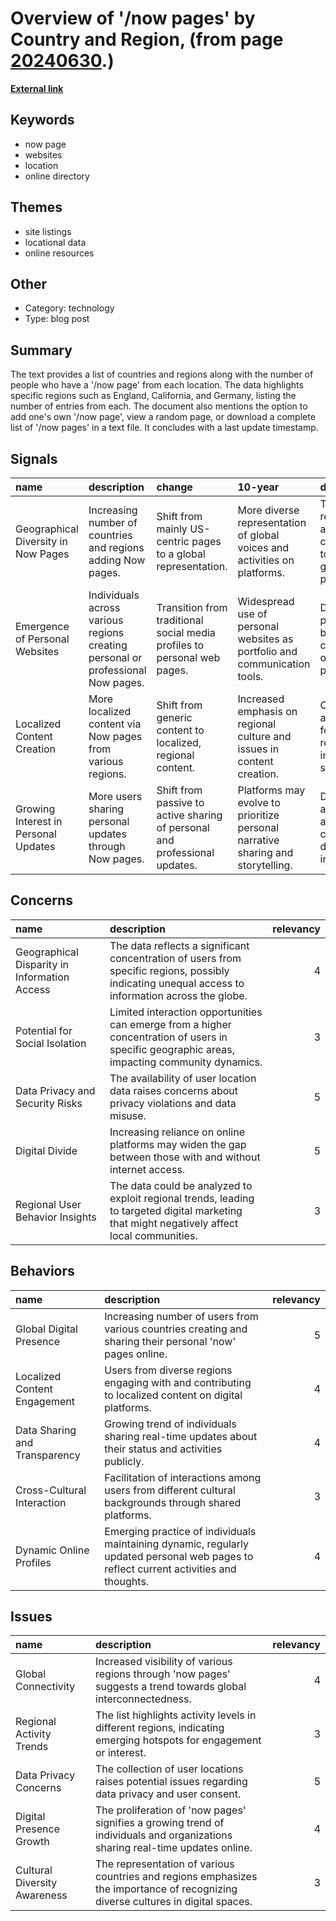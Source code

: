 # __Overview of '/now pages' by Country and Region__, (from page [20240630](https://kghosh.substack.com/p/20240630).)

__[External link](https://nownownow.com/)__



## Keywords

* now page
* websites
* location
* online directory

## Themes

* site listings
* locational data
* online resources

## Other

* Category: technology
* Type: blog post

## Summary

The text provides a list of countries and regions along with the number of people who have a '/now page' from each location. The data highlights specific regions such as England, California, and Germany, listing the number of entries from each. The document also mentions the option to add one's own '/now page', view a random page, or download a complete list of '/now pages' in a text file. It concludes with a last update timestamp.

## Signals

| name                                 | description                                                                     | change                                                                     | 10-year                                                                         | driving-force                                                                          |   relevancy |
|:-------------------------------------|:--------------------------------------------------------------------------------|:---------------------------------------------------------------------------|:--------------------------------------------------------------------------------|:---------------------------------------------------------------------------------------|------------:|
| Geographical Diversity in Now Pages  | Increasing number of countries and regions adding Now pages.                    | Shift from mainly US-centric pages to a global representation.             | More diverse representation of global voices and activities on platforms.       | The rise of remote work and digital communication tools enabling global participation. |           4 |
| Emergence of Personal Websites       | Individuals across various regions creating personal or professional Now pages. | Transition from traditional social media profiles to personal web pages.   | Widespread use of personal websites as portfolio and communication tools.       | Desire for personal branding and control over online presence.                         |           5 |
| Localized Content Creation           | More localized content via Now pages from various regions.                      | Shift from generic content to localized, regional content.                 | Increased emphasis on regional culture and issues in content creation.          | Cultural pride and the need for representation in digital spaces.                      |           4 |
| Growing Interest in Personal Updates | More users sharing personal updates through Now pages.                          | Shift from passive to active sharing of personal and professional updates. | Platforms may evolve to prioritize personal narrative sharing and storytelling. | Desire for authenticity and connection in digital interactions.                        |           4 |

## Concerns

| name                                         | description                                                                                                                                       |   relevancy |
|:---------------------------------------------|:--------------------------------------------------------------------------------------------------------------------------------------------------|------------:|
| Geographical Disparity in Information Access | The data reflects a significant concentration of users from specific regions, possibly indicating unequal access to information across the globe. |           4 |
| Potential for Social Isolation               | Limited interaction opportunities can emerge from a higher concentration of users in specific geographic areas, impacting community dynamics.     |           3 |
| Data Privacy and Security Risks              | The availability of user location data raises concerns about privacy violations and data misuse.                                                  |           5 |
| Digital Divide                               | Increasing reliance on online platforms may widen the gap between those with and without internet access.                                         |           5 |
| Regional User Behavior Insights              | The data could be analyzed to exploit regional trends, leading to targeted digital marketing that might negatively affect local communities.      |           3 |

## Behaviors

| name                          | description                                                                                                                            |   relevancy |
|:------------------------------|:---------------------------------------------------------------------------------------------------------------------------------------|------------:|
| Global Digital Presence       | Increasing number of users from various countries creating and sharing their personal 'now' pages online.                              |           5 |
| Localized Content Engagement  | Users from diverse regions engaging with and contributing to localized content on digital platforms.                                   |           4 |
| Data Sharing and Transparency | Growing trend of individuals sharing real-time updates about their status and activities publicly.                                     |           4 |
| Cross-Cultural Interaction    | Facilitation of interactions among users from different cultural backgrounds through shared platforms.                                 |           3 |
| Dynamic Online Profiles       | Emerging practice of individuals maintaining dynamic, regularly updated personal web pages to reflect current activities and thoughts. |           4 |

## Issues

| name                         | description                                                                                                                      |   relevancy |
|:-----------------------------|:---------------------------------------------------------------------------------------------------------------------------------|------------:|
| Global Connectivity          | Increased visibility of various regions through 'now pages' suggests a trend towards global interconnectedness.                  |           4 |
| Regional Activity Trends     | The list highlights activity levels in different regions, indicating emerging hotspots for engagement or interest.               |           3 |
| Data Privacy Concerns        | The collection of user locations raises potential issues regarding data privacy and user consent.                                |           5 |
| Digital Presence Growth      | The proliferation of 'now pages' signifies a growing trend of individuals and organizations sharing real-time updates online.    |           4 |
| Cultural Diversity Awareness | The representation of various countries and regions emphasizes the importance of recognizing diverse cultures in digital spaces. |           3 |